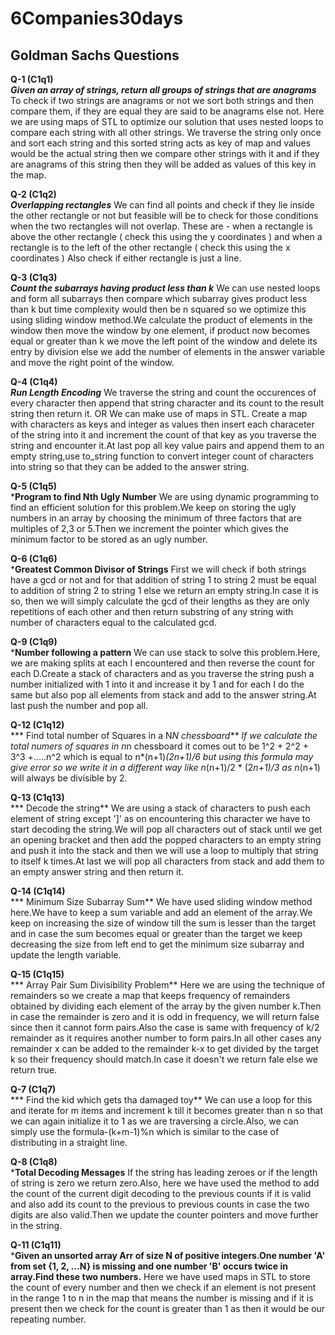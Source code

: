 # 6Companies30days

## Goldman Sachs Questions
**Q-1 (C1q1)**\
***Given an array of strings, return all groups of strings that are anagrams***
To check if two strings are anagrams or not we sort both strings and then compare them, if they are equal they are said to be anagrams else not.
Here we are using maps of STL to optimize our solution that uses nested loops to compare each string with all other strings.
We traverse the string only once and sort each string and this sorted string acts as key of map and values would be the actual string
then we compare other strings with it and if they are anagrams of this string then they will be added as values of this key in the map.

**Q-2 (C1q2)**\
***Overlapping rectangles***
We can find all points and check if they lie inside the other rectangle or not but feasible will be to check for those conditions when the two rectangles will not overlap.
These are - when a rectangle is above the other rectangle ( check this using the y coordinates )
and when a rectangle is to the left of the other rectangle ( check this using the x coordinates )
Also check if either rectangle is just a line.

**Q-3 (C1q3)**\
***Count the subarrays having product less than k***
We can use nested loops and form all subarrays then compare which subarray gives product less than k but time complexity would then be n squared so we optimize this using sliding window method.We calculate the product of elements in the window then move the window by one element, if product now becomes equal or greater than k we move the left point of the window and delete its entry by division else we add the number of elements in the answer variable and move the right point of the window.

**Q-4 (C1q4)**\
***Run Length Encoding***
We traverse the string and count the occurences of every character then append that string character and its count to the result string then return it.
OR 
We can make use of maps in STL. Create a map with characters as keys and integer as values then insert each characeter of the string into it and increment the count of that key as you traverse the string and encounter it.At last pop all key value pairs and append them to an empty string,use to_string function to convert integer count of characters into string so that they can be added to the answer string.

**Q-5 (C1q5)**\
***Program to find Nth Ugly Number**
We are using dynamic programming to find an efficient solution for this problem.We keep on storing the ugly numbers in an array by choosing the minimum of three factors that are multiples of 2,3 or 5.Then we increment the pointer which gives the minimum factor to be stored as an ugly number.

**Q-6 (C1q6)**\
***Greatest Common Divisor of Strings**
First we will check if both strings have a gcd or not and for that addition of string 1 to string 2 must be equal to addition of string 2 to string 1 else we return an empty string.In case it is so, then we will simply calculate the gcd of their lengths as they are only repetitions of each other and then return substring of any string with number of characters equal to the calculated gcd.

**Q-9 (C1q9)**\
***Number following a pattern**
We can use stack to solve this problem.Here, we are making splits at each I encountered and then reverse the count for each D.Create a stack of characters and as you traverse the string push a number initialized with 1 into it and increase it by 1 and for each I do the same but also pop all elements from stack and add to the answer string.At last push the number and pop all.

**Q-12 (C1q12)**\
*** Find total number of Squares in a N*N chessboard**
If we calculate the total numers of squares in n*n chessboard it comes out to be 1^2 + 2^2 + 3^3 +.....n^2 which is equal to n*(n+1)*(2n+1)/6 but using this formula may give error so we write it in a different way like n*(n+1)/2 * (2*n+1)/3 as n*(n+1) will always be divisible by 2.

**Q-13 (C1q13)**\
*** Decode the string**
We are using a stack of characters to push each element of string except ']' as on encountering this character we have to start decoding the string.We will pop all characters out of stack until we get an opening bracket and then add the popped characters to an empty string and push it into the stack and then we will use a loop to multiply that string to itself k times.At last we will pop all characters from stack and add them to an empty answer string and then return it.

**Q-14 (C1q14)**\
*** Minimum Size Subarray Sum**
We have used sliding window method here.We have to keep a sum variable and add an element of the array.We keep on increasing the size of window till the sum is lesser than the target and in case the sum becomes equal or greater than the target we keep decreasing the size from left end to get the minimum size subarray and update the length variable.

**Q-15 (C1q15)**\
*** Array Pair Sum Divisibility Problem**
Here we are using the technique of remainders so we create a map that keeps frequency of remainders obtained by dividing each element of the array by the given number k.Then in case the remainder is zero and it is odd in frequency, we will return false since then it cannot form pairs.Also the case is same with frequency of k/2 remainder as it requires another number to form pairs.In all other cases any remainder x can be added to the remainder k-x to get divided by the target k so their frequency should match.In case it doesn't we return fale else we return true. 

**Q-7 (C1q7)**\
*** Find the kid which gets tha damaged toy**
We can use a loop for this and iterate for m items and increment k till it becomes greater than n so that we can again initialize it to 1 as we are traversing a circle.Also, we can simply use the formula-(k+m-1)%n which is similar to the case of distributing in a straight line.

**Q-8 (C1q8)**\
***Total Decoding Messages**
If the string has leading zeroes or if the length of string is zero we return zero.Also, here we have used the method to add the count of the current digit decoding to the previous counts if it is valid and also add its count to the previous to previous counts in case the two digits are also valid.Then we update the counter pointers and move further in the string.

**Q-11 (C1q11)**\
***Given an unsorted array Arr of size N of positive integers.One number 'A' from set {1, 2, …N} is missing and one number 'B' occurs twice in array.Find these two numbers.**
Here we have used maps in STL to store the count of every number and then we check if an element is not present in the range 1 to n in the map that means the number is missing and if it is present then we check for the count is greater than 1 as then it would be our repeating number.


